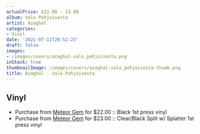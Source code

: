 ```yaml
---
actualPrice: $22.00 - 23.00
album: Valo Pohjoisesta
artist: Azaghal
categories:
- Vinyl
date: '2021-07-11T20:52:23'
draft: false
images:
- /images/covers/azaghal-valo_pohjoisesta.png
inStock: true
thumbnailImage: /images/covers/azaghal-valo_pohjoisesta-thumb.png
title: Azaghal - Valo Pohjoisesta
---
```


## Vinyl
* Purchase from [Meteor Gem](https://meteor-gem.com/products/azaghal-valo-pohjoisesta) for $22.00 :: Black 1st press vinyl
* Purchase from [Meteor Gem](https://meteor-gem.com/products/azaghal-valo-pohjoisesta) for $23.00 :: Clear/Black Split w/ Splatter 1st press vinyl
